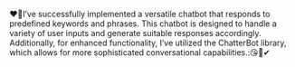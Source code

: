 ❤🚀I’ve successfully implemented a versatile chatbot that responds to predefined keywords and phrases. This chatbot is designed to handle a variety of user inputs and generate suitable responses accordingly. Additionally, for enhanced functionality, I’ve utilized the ChatterBot library, which allows for more sophisticated conversational capabilities.:😘🚀✔
